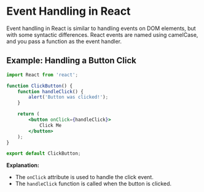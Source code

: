 # Event Handling in React

Event handling in React is similar to handling events on DOM elements, but with some syntactic differences. React events are named using camelCase, and you pass a function as the event handler.

## Example: Handling a Button Click

```jsx
import React from 'react';

function ClickButton() {
    function handleClick() {
        alert('Button was clicked!');
    }

    return (
        <button onClick={handleClick}>
            Click Me
        </button>
    );
}

export default ClickButton;
```

**Explanation:**
- The `onClick` attribute is used to handle the click event.
- The `handleClick` function is called when the button is clicked.
